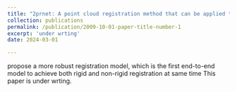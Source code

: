```yaml
---
title: "2prnet: A point cloud registration method that can be applied to large rigid transformations"
collection: publications
permalink: /publication/2009-10-01-paper-title-number-1
excerpt: 'under wrting'
date: 2024-03-01

---
```

propose a more robust registration model, which is the first end-to-end model to achieve both rigid and non-rigid registration at same time
This paper is under wrting.

